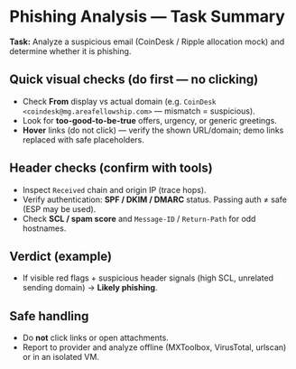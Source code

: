 # Phishing Analysis — Task Summary

**Task:** Analyze a suspicious email (CoinDesk / Ripple allocation mock) and determine whether it is phishing.

## Quick visual checks (do first — no clicking)
- Check **From** display vs actual domain (e.g. `CoinDesk <coindesk@mg.areafellowship.com>` — mismatch = suspicious).  
- Look for **too-good-to-be-true** offers, urgency, or generic greetings.  
- **Hover** links (do not click) — verify the shown URL/domain; demo links replaced with safe placeholders.

## Header checks (confirm with tools)
- Inspect `Received` chain and origin IP (trace hops).  
- Verify authentication: **SPF / DKIM / DMARC** status. Passing auth ≠ safe (ESP may be used).  
- Check **SCL / spam score** and `Message-ID` / `Return-Path` for odd hostnames.

## Verdict (example)
- If visible red flags + suspicious header signals (high SCL, unrelated sending domain) → **Likely phishing**.

## Safe handling
- Do **not** click links or open attachments.  
- Report to provider and analyze offline (MXToolbox, VirusTotal, urlscan) or in an isolated VM.

